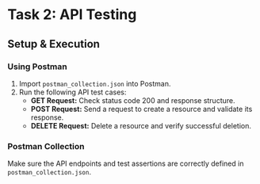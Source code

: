 # Task 2: API Testing

## Setup & Execution

### Using Postman
1. Import `postman_collection.json` into Postman.
2. Run the following API test cases:
   - **GET Request:** Check status code 200 and response structure.
   - **POST Request:** Send a request to create a resource and validate its response.
   - **DELETE Request:** Delete a resource and verify successful deletion.

### Postman Collection
Make sure the API endpoints and test assertions are correctly defined in `postman_collection.json`.
